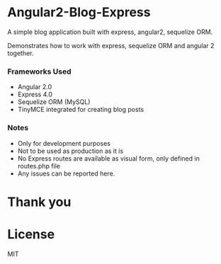 # Angular2-Blog-Express
A simple blog application built with express, angular2, sequelize ORM.

Demonstrates how to work with express, sequelize ORM and angular 2 together.

### Frameworks Used
- Angular 2.0
- Express 4.0
- Sequelize ORM (MySQL)
- TinyMCE integrated for creating blog posts

### Notes
- Only for development purposes
- Not to be used as production as it is
- No Express routes are available as visual form, only defined in routes.php file
- Any issues can be reported here.


# Thank you 

# License
MIT
